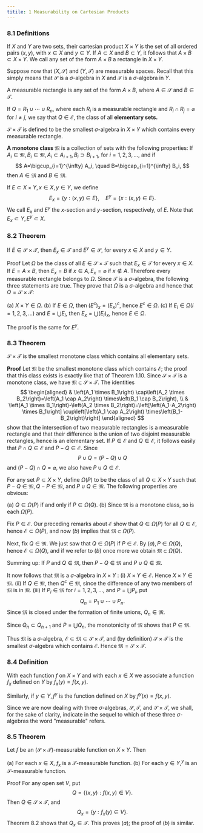 ```yaml
---
titile: 1 Measurability on Cartesian Products
---
```

### 8.1 Definitions 

If $X$ and $Y$ are two sets, their cartesian product $X \times Y$ is the set of all ordered pairs $(x, y)$, with $x \in X$ and $y \in Y$. If $A \subset X$ and $B \subset Y$, it follows that $A \times B \subset X \times Y$. We call any set of the form $A \times B$ a rectangle in $X \times Y$.

Suppose now that $(X, \mathscr{S})$ and $(Y, \mathscr{T})$ are measurable spaces. Recall that this simply means that $\mathscr{S}$ is a $\sigma$-algebra in $X$ and $\mathscr{T}$ is a $\sigma$-algebra in $Y$.

A measurable rectangle is any set of the form $A \times B$, where $A \in \mathscr{S}$ and $B \in \mathscr{T}$.

If $Q=R_1 \cup \cdots \cup R_n$, where each $R_i$ is a measurable rectangle and $R_i \cap R_j=\varnothing$ for $i \neq j$, we say that $Q \in \mathscr{E}$, the class of all **elementary sets.**

$\mathscr{S} \times \mathscr{T}$ is defined to be the smallest $\sigma$-algebra in $X \times Y$ which contains every measurable rectangle.

**A monotone class** $\mathfrak{M}$ is a collection of sets with the following properties: If $A_i \in \mathfrak{M}, B_i \in \mathfrak{M}, A_i \subset A_{i+1}, B_i \supset B_{i+1}$, for $i=1,2,3, \ldots$, and if
$$
A=\bigcup_{i=1}^{\infty} A_i, \quad B=\bigcap_{i=1}^{\infty} B_i,
$$
then $A \in \mathfrak{M}$ and $B \in \mathfrak{M}$.

If $E \subset X \times Y, x \in X, y \in Y$, we define
$$
E_x=\{y:(x, y) \in E\}, \quad E^y=\{x:(x, y) \in E\} .
$$
We call $E_x$ and $E^y$ the $x$-section and $y$-section, respectively, of $E$. Note that $E_x \subset Y, E^y \subset X$.

### 8.2 Theorem 

If $E \in \mathscr{S} \times \mathscr{T}$, then $E_x \in \mathscr{T}$ and $E^y \in \mathscr{S}$, for every $x \in X$ and $y \in Y$.

Proof Let $\Omega$ be the class of all $E \in \mathscr{S} \times \mathscr{T}$ such that $E_x \in \mathscr{T}$ for every $x \in X$. If $E=A \times B$, then $E_x=B$ if $x \in A, E_x=\varnothing$ if $x \notin A$. Therefore every measurable rectangle belongs to $\Omega$. Since $\mathscr{T}$ is a $\sigma$-algebra, the following three statements are true. They prove that $\Omega$ is a $\sigma$-algebra and hence that $\Omega=\mathscr{S} \times \mathscr{T}:$

(a) $X \times Y \in \Omega$.
(b) If $E \in \Omega$, then $\left(E^c\right)_x=\left(E_x\right)^c$, hence $E^c \in \Omega$.
(c) If $E_i \in \Omega(i=1,2,3, \ldots)$ and $E=\bigcup E_i$, then $E_x=\bigcup\left(E_i\right)_x$, hence $E \in \Omega$. 

The proof is the same for $E^y$.

### 8.3 Theorem 

$\mathscr{S} \times \mathscr{T}$ is the smallest monotone class which contains all elementary sets.

**Proof** Let $\mathfrak{M}$ be the smallest monotone class which contains $\mathscr{E}$; the proof that this class exists is exactly like that of Theorem $1.10$. Since $\mathscr{S} \times \mathscr{T}$ is a monotone class, we have $\mathfrak{M} \subset \mathscr{S} \times \mathscr{T}$.
The identities
$$
\begin{aligned}
& \left(A_1 \times B_1\right) \cap\left(A_2 \times B_2\right)=\left(A_1 \cap A_2\right) \times\left(B_1 \cap B_2\right), \\
& \left(A_1 \times B_1\right)-\left(A_2 \times B_2\right)=\left[\left(A_1-A_2\right) \times B_1\right] \cup\left[\left(A_1 \cap A_2\right) \times\left(B_1-B_2\right)\right]
\end{aligned}
$$
show that the intersection of two measurable rectangles is a measurable rectangle and that their difference is the union of two disjoint measurable rectangles, hence is an elementary set. If $P \in \mathscr{E}$ and $Q \in \mathscr{E}$, it follows easily that $P \cap Q \in \mathscr{E}$ and $P-Q \in \mathscr{E}$. Since
$$
P \cup Q=(P-Q) \cup Q
$$
and $(P-Q) \cap Q=\varnothing$, we also have $P \cup Q \in \mathscr{E}$.

For any set $P \subset X \times Y$, define $\Omega(P)$ to be the class of all $Q \subset X \times Y$ such that $P-Q \in \mathfrak{M}, Q-P \in \mathfrak{M}$, and $P \cup Q \in \mathfrak{M}$. The following properties are obvious:

(a) $Q \in \Omega(P)$ if and only if $P \in \Omega(Q)$.
(b) Since $\mathfrak{M}$ is a monotone class, so is each $\Omega(P)$.

Fix $P \in \mathscr{E}$. Our preceding remarks about $\mathscr{E}$ show that $Q \in \Omega(P)$ for all $Q \in \mathscr{E}$, hence $\mathscr{E} \subset \Omega(P)$, and now $(b)$ implies that $\mathfrak{M} \subset \Omega(P)$.

Next, fix $Q \in \mathfrak{M}$. We just saw that $Q \in \Omega(P)$ if $P \in \mathscr{E}$. By $(a), P \in \Omega(Q)$, hence $\mathscr{E} \subset \Omega(Q)$, and if we refer to $(b)$ once more we obtain $\mathfrak{M} \subset \Omega(Q)$.

Summing up: If $P$ and $Q \in \mathfrak{M}$, then $P-Q \in \mathfrak{M}$ and $P \cup Q \in \mathfrak{M}$.

It now follows that $\mathfrak{M}$ is a $\sigma$-algebra in $X \times Y$ :
(i) $X \times Y \in \mathscr{E}$. Hence $X \times Y \in \mathfrak{M}$.
(ii) If $Q \in \mathfrak{M}$, then $Q^c \in \mathfrak{M}$, since the difference of any two members of $\mathfrak{M}$ is in $\mathfrak{M}$.
(iii) If $P_i \in \mathfrak{M}$ for $i=1,2,3, \ldots$, and $P=\bigcup P_i$, put
$$
Q_n=P_1 \cup \cdots \cup P_n .
$$
Since $\mathfrak{M}$ is closed under the formation of finite unions, $Q_n \in \mathfrak{M}$.

Since $Q_n \subset Q_{n+1}$ and $P=\bigcup Q_n$, the monotonicity of $\mathfrak{M}$ shows that $P \in \mathfrak{M}$.

Thus $\mathfrak{M}$ is a $\sigma$-algebra, $\mathscr{E} \subset \mathfrak{M} \subset \mathscr{S} \times \mathscr{T}$, and (by definition) $\mathscr{S} \times \mathscr{T}$ is the smallest $\sigma$-algebra which contains $\mathscr{E}$. Hence $\mathfrak{M}=\mathscr{S} \times \mathscr{T}$.

### 8.4 Definition 

With each function $f$ on $X \times Y$ and with each $x \in X$ we associate a function $f_x$ defined on $Y$ by $f_x(y)=f(x, y)$.

Similarly, if $y \in Y, f^y$ is the function defined on $X$ by $f^y(x)=f(x, y)$.

Since we are now dealing with three $\sigma$-algebras, $\mathscr{S}, \mathscr{T}$, and $\mathscr{S} \times \mathscr{T}$, we shall, for the sake of clarity, indicate in the sequel to which of these three $\sigma$-algebras the word "measurable" refers.

### 8.5 Theorem 

Let $f$ be an $(\mathscr{S} \times \mathscr{T})$-measurable function on $X \times Y$. Then

(a) For each $x \in X$, $f_x$ is a $\mathscr{T}$-measurable function.
(b) For each $y \in Y,^y$ is an $\mathscr{S}$-measurable function.

Proof For any open set $V$, put
$$
Q=\{(x, y): f(x, y) \in V\} .
$$
Then $Q \in \mathscr{S} \times \mathscr{T}$, and
$$
Q_x=\left\{y: f_x(y) \in V\right\} .
$$
Theorem $8.2$ shows that $Q_x \in \mathscr{T}$. This proves $(a)$; the proof of $(b)$ is similar.
